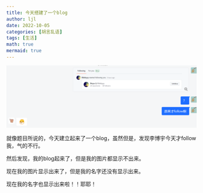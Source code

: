 ```yaml
---
title: 今天搭建了一个blog
author: ljl
date: 2022-10-05
categories: [胡言乱语]
tags: [生活]
math: true
mermaid: true
---
```


![Desktop View](/assets/img/posts/2022-10-05-今天搭建了一个blog/lby.png)

就像题目所说的，今天建立起来了一个blog，虽然但是，发现李博宇今天才follow我，气的不行。

然后发现，我的blog起来了，但是我的图片都显示不出来。

现在我的图片显示出来了，但是我的名字还没有显示出来。

现在我的名字也显示出来啦！！耶耶！